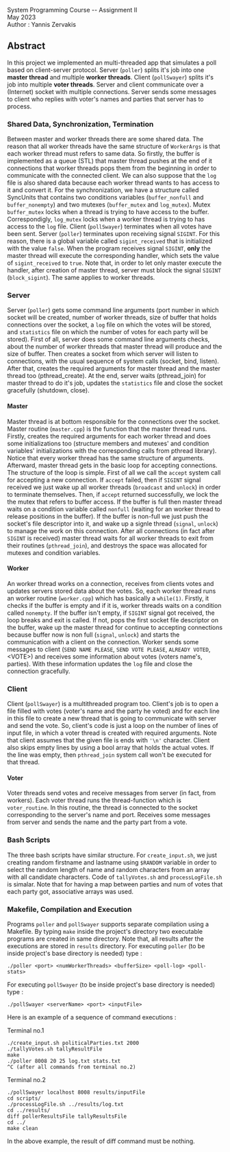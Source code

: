 System Programming Course -- Assignment II\
May 2023\
Author : Yannis Zervakis

## Abstract
In this project we implemented an multi-threaded app that simulates a poll based on client-server protocol. Server (`poller`) splits it's job into one **master thread** and multiple  **worker threads**. Client (`pollSwayer`) splits it's job into multiple **voter threads**. Server and client communicate over a (Internet) socket  with multiple connections. Server sends some messages to client who replies with voter's names and parties that server has to process.

### Shared Data, Synchronization, Termination
Between master and worker threads there are some shared data. The reason that all worker threads have the same structure of `WorkerArgs` is that each worker thread must refers to same data. So firstly, the buffer is implemented as a queue (STL) that master thread pushes at the end of it connections that worker threads pops them from the beginning in order to communicate with the connected client. We can also suppose that the `log` file is also shared data because each worker thread wants to has access to it and convert it. For the synchronization, we have a structure called SyncUnits that contains two conditions variables (`buffer_nonfull` and `buffer_nonempty`) and two mutexes (`buffer_mutex` and `log_mutex`). Mutex `buffer_mutex` locks when a thread is trying to have access to the buffer. Correspondigly, `log_mutex` locks when a worker thread is trying to has access to the `log` file. Client (`pollSwayer`) terminates when all votes have been sent. Server (`poller`) terminates upon receiving signal `SIGINT`. For this reason, there is a global variable called `sigint_received` that is initialized with the value `false`. When the program receives signal `SIGINT`, **only** the master thread will execute the corresponding handler, which sets the value of `sigint_received` to `true`. Note that, in order to let only master execute the handler, after creation of master thread, server must block the signal `SIGINT` (`block_sigint`). The same applies to worker threads.

### Server
Server (`poller`) gets some command line arguments (port number in which socket will be created, number of worker threads, size of buffer that holds connections over the socket, a `log` file on which the votes will be stored, and `statistics` file on which the number of votes for each party will be stored). First of all, server does some command line arguments checks, about the number of worker threads that master thread will produce and the size of buffer. Then creates a socket from which server will listen to connections, with the usual sequence of system calls (socket, bind, listen). After that, creates the required arguments for master thread and the master thread too (pthread_create). At the end, server waits (pthread_join) for master thread to do it's job, updates the `statistics` file and close the socket gracefully (shutdown, close).

#### Master
Master thread is at bottom responsible for the connections over the socket. Master routine (`master.cpp`) is the function that the master thread runs. Firstly, creates the required arguments for each worker thread and does some initializations too (structure members and mutexes' and condition variables' initializations with the corresponding calls from pthread library). Notice that every worker thread has the same structure of arguments. Afterward, master thread gets in the basic loop for accepting connections. The structure of the loop is simple. First of all we call the `accept` system call for accepting a new connection. If `accept` failed, then if `SIGINT` signal received we just wake up all worker threads (`broadcast` and `unlock`) in order to terminate themselves. Then, if `accept` returned successfully, we lock the the mutex that refers to buffer access. If the buffer is full then master thread waits on a condition variable called `nonfull` (waiting for an worker thread to release positions in the buffer). If the buffer is non-full we just push the socket's file descriptor into it, and wake up a signle thread (`signal`, `unlock`) to manage the work on this connection. After all connections (in fact after `SIGINT` is received) master thread waits for all worker threads to exit from their routines (`pthread_join`), and destroys the space was allocated for mutexes and condition variables.

#### Worker
An worker thread works on a connection, receives from clients votes and updates servers stored data about the votes. So, each worker thread runs an worker routine (`worker.cpp`) which has basically a `while(1)`. Firstly, it checks if the buffer is empty and if it is, worker threads waits on a condition called `nonempty`. If the buffer isn't empty, if `SIGINT` signal got received, the loop breaks and exit is called. If not, pops the first socket file descriptor on the buffer, wake up the master thread for continue to accepting connections because buffer now is non full (`signal`, `unlock`) and starts the communication with a client on the connection. Worker sends some messages to client (`SEND NAME PLEASE`, `SEND VOTE PLEASE`, `ALREADY VOTED`, \<VOTE>) and receives some information about votes (voters name's, parties). With these information updates the `log` file and close the connection gracefully.

### Client
Client (`pollSwayer`) is a multithreaded program too. Client's job is to open a file filled with votes (voter's name and the party he voted) and for each line in this file to create a new thread that is going to communicate with server and send the vote. So, client's code is just a loop on the number of lines of input file, in which a voter thread is created with required arguments. Note that client assumes that the given file is ends with `'\n'` character. Client also skips empty lines by using a bool array that holds the actual votes. If the line was empty, then `pthread_join` system call won't be executed for that thread.

#### Voter
Voter threads send votes and receive messages from server (in fact, from workers). Each voter thread runs the thread-function which is `voter_routine`. In this routine, the thread  is connected to the socket corresponding to the server's name and port. Receives some messages from server and sends the name and the party part from a vote.

### Bash Scripts
The three bash scripts have similar structure. For `create_input.sh`, we just creating random firstname and lastname using `$RANDOM` variable in order to select the random length of name and random characters from an array with all candidate characters. Code of `tallyVotes.sh` and `processLogFile.sh` is simalar. Note that for having a map between parties and num of votes that each party got, associative arrays was used.

### Makefile, Compilation and Execution
Programs `poller` and `pollSwayer` supports separate compilation using a Makefile. By typing `make` inside the project's directory two executable programs are created in same directory. Note that, all results after the executions are stored in `results` directory. For executing `poller` (to be inside project's base directory is needed) type :
```
./poller <port> <numWorkerThreads> <bufferSize> <poll-log> <poll-stats>
```
 For executing `pollSwayer` (to be inside project's base directory is needed) type :
 ```
 ./pollSwayer <serverName> <port> <inputFile>
 ```
 Here is an example of a sequence of command executions :

Terminal no.1
```cd scripts
./create_input.sh politicalParties.txt 2000
./tallyVotes.sh tallyResultFile
make
./poller 8008 20 25 log.txt stats.txt
^C (after all commands from terminal no.2)
```
Terminal no.2
```
./pollSwayer localhost 8008 results/inputFile 
cd scripts/
./processLogFile.sh ../results/log.txt
cd ../results/
diff pollerResultsFile tallyResultsFile
cd ../
make clean
```

In the above example, the result of diff command must be nothing. 
